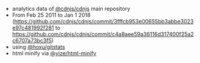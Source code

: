  - analytics data of [@cdnjs/cdnjs](https://github.com/cdnjs/cdnjs) main repository
  - From Feb 25 2011 to Jan 1 2018 (https://github.com/cdnjs/cdnjs/commit/3fffcb953e00655bb3abbe3023e97c481992f281 to https://github.com/cdnjs/cdnjs/commit/c4a8aee59a36116d317400f25a2c6707a73bc3f5)
 - using [@hoxu/gitstats](https://github.com/hoxu/gitstats)
 - html minify via [@yize/html-minify](https://github.com/yize/html-minify)
